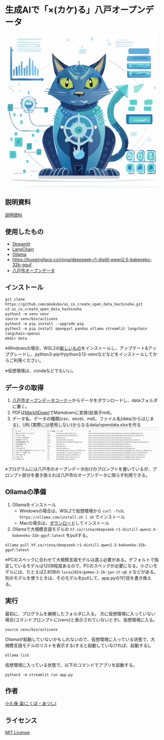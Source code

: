 # 生成AIで「×(カケ)る」八戸オープンデータ

![生成AIで「×(カケ)る」八戸オープンデータ](images/ai_co_create_open_data_hachinohe.png)

## 説明資料
[説明資料](https://github.com/akokubo/ai_co_create_open_data_hachinohe/blob/main/docs/ai_co_create_open_data_hachinohe.pdf)

## 使用したもの
* [Streamlit](https://streamlit.io/)
* [LangChain](https://www.langchain.com/)
* [Ollama](https://ollama.com/)
* https://huggingface.co/rinna/deepseek-r1-distill-qwen2.5-bakeneko-32b-gguf
* [八戸市オープンデータ](https://www.city.hachinohe.aomori.jp/gyoseijoho/tokeijoho/opendata/)

## インストール
```
git clone https://github.com/akokubo/ai_co_create_open_data_hachinohe.git
cd ai_co_create_open_data_hachinohe
python3 -m venv venv
source venv/bin/activate
python3 -m pip install --upgrade pip
python3 -m pip install openpyxl pandas ollama streamlit langchain langchain-openai
mkdir data
```
※Windowsの場合、WSL2の[新しいもの](https://github.com/microsoft/WSL/releases/)をインストールし、アップデート&アップグレードし、python3-pipやpython3.12-venvなどなどをインストールしてからご利用ください。

※仮想環境は、condaなどでもいい。

## データの取得
1. [八戸市オープンデータコーナー](https://www.city.hachinohe.aomori.jp/soshikikarasagasu/johosystemka/tokeijoho/1/1495.html)からデータをダウンロードし、dataフォルダに置く。
2. PDFは[MarkItDown](https://github.com/microsoft/markitdown)でMarkdownに変換(拡張子md)。
3. データ名、データの種類(csv、excel、md)、ファイル名(data/からはじまる)、URL(実際には使用しない)からなるdata/opendata.xlsxを作る
![data/opendata.xlsxの例](images/opendata.xlsx.png)

※プログラムには八戸市のオープンデータ向けのプロンプトを書いているが、プロンプト部分を書き換えれば八戸市のオープンデータに限らず利用できる。

## Ollamaの準備
1. Ollamaをインストール
   - Windowsの場合は、WSL2で仮想環境から `curl -fsSL https://ollama.com/install.sh | sh` でインストール
   - Macの場合は、[ダウンロード](https://ollama.com/download/windows)してインストール
2. Ollamaで大規模言語モデルの `hf.co/rinna/deepseek-r1-distill-qwen2.5-bakeneko-32b-gguf:latest` をpullする。
```
ollama pull hf.co/rinna/deepseek-r1-distill-qwen2.5-bakeneko-32b-gguf:latest
```
※PCのスペックに合わせて大規模言語モデルは選ぶ必要がある。デフォルトで指定しているモデルは12GB程度あるので、PCのスペックが必要になる。小さいモデルには、たとえば2.8GBの `lucas2024/gemma-2-2b-jpn-it:q8_0` などがある。別のモデルを使うときは、そのモデルをpullして、app.pyの1行目を書き換える。

## 実行
最初に、プログラムを展開したフォルダに入る。
次に仮想環境に入っていない場合(コマンドプロンプトに(venv)と表示されていないとき)、仮想環境に入る。
```
source venv/bin/activate
```

Ollamaが起動していないかもしれないので、仮想環境に入っている状態で、大規模言語モデルのリストを表示する(すると起動していなければ、起動する)。
```
ollama list
```

仮想環境に入っている状態で、以下のコマンドでアプリを起動する。
```
python3 -m streamlit run app.py
```

## 作者
[小久保 温(こくぼ・あつし)](https://akokubo.github.io/)

## ライセンス
[MIT License](LICENSE)
